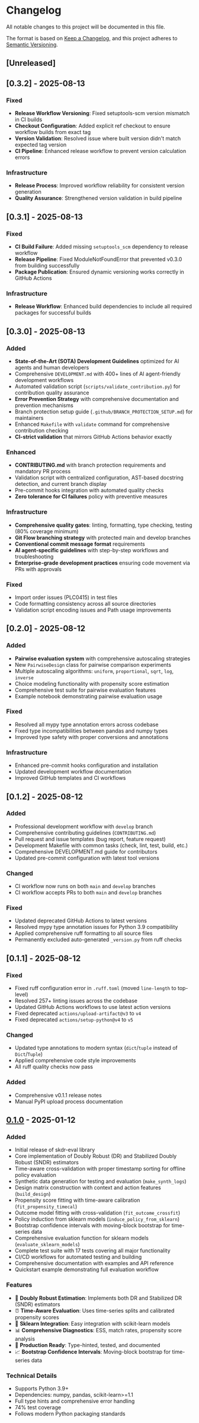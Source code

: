 # Changelog

All notable changes to this project will be documented in this file.

The format is based on [Keep a Changelog](https://keepachangelog.com/en/1.0.0/),
and this project adheres to [Semantic Versioning](https://semver.org/spec/v2.0.0.html).

## [Unreleased]

## [0.3.2] - 2025-08-13

### Fixed
- **Release Workflow Versioning**: Fixed setuptools-scm version mismatch in CI builds
- **Checkout Configuration**: Added explicit ref checkout to ensure workflow builds from exact tag
- **Version Validation**: Resolved issue where built version didn't match expected tag version
- **CI Pipeline**: Enhanced release workflow to prevent version calculation errors

### Infrastructure
- **Release Process**: Improved workflow reliability for consistent version generation
- **Quality Assurance**: Strengthened version validation in build pipeline

## [0.3.1] - 2025-08-13

### Fixed
- **CI Build Failure**: Added missing `setuptools_scm` dependency to release workflow
- **Release Pipeline**: Fixed ModuleNotFoundError that prevented v0.3.0 from building successfully
- **Package Publication**: Ensured dynamic versioning works correctly in GitHub Actions

### Infrastructure
- **Release Workflow**: Enhanced build dependencies to include all required packages for successful builds

## [0.3.0] - 2025-08-13

### Added
- **State-of-the-Art (SOTA) Development Guidelines** optimized for AI agents and human developers
- Comprehensive `DEVELOPMENT.md` with 400+ lines of AI agent-friendly development workflows
- Automated validation script (`scripts/validate_contribution.py`) for contribution quality assurance
- **Error Prevention Strategy** with comprehensive documentation and prevention mechanisms
- Branch protection setup guide (`.github/BRANCH_PROTECTION_SETUP.md`) for maintainers
- Enhanced `Makefile` with `validate` command for comprehensive contribution checking
- **CI-strict validation** that mirrors GitHub Actions behavior exactly

### Enhanced
- **CONTRIBUTING.md** with branch protection requirements and mandatory PR process
- Validation script with centralized configuration, AST-based docstring detection, and current branch display
- Pre-commit hooks integration with automated quality checks
- **Zero tolerance for CI failures** policy with preventive measures

### Infrastructure
- **Comprehensive quality gates**: linting, formatting, type checking, testing (80% coverage minimum)
- **Git Flow branching strategy** with protected main and develop branches
- **Conventional commit message format** requirements
- **AI agent-specific guidelines** with step-by-step workflows and troubleshooting
- **Enterprise-grade development practices** ensuring code movement via PRs with approvals

### Fixed
- Import order issues (PLC0415) in test files
- Code formatting consistency across all source directories
- Validation script encoding issues and Path usage improvements

## [0.2.0] - 2025-08-12

### Added
- **Pairwise evaluation system** with comprehensive autoscaling strategies
- New `PairwiseDesign` class for pairwise comparison experiments
- Multiple autoscaling algorithms: `uniform`, `proportional`, `sqrt`, `log`, `inverse`
- Choice modeling functionality with propensity score estimation
- Comprehensive test suite for pairwise evaluation features
- Example notebook demonstrating pairwise evaluation usage

### Fixed
- Resolved all mypy type annotation errors across codebase
- Fixed type incompatibilities between pandas and numpy types
- Improved type safety with proper conversions and annotations

### Infrastructure
- Enhanced pre-commit hooks configuration and installation
- Updated development workflow documentation
- Improved GitHub templates and CI workflows

## [0.1.2] - 2025-08-12

### Added
- Professional development workflow with `develop` branch
- Comprehensive contributing guidelines (`CONTRIBUTING.md`)
- Pull request and issue templates (bug report, feature request)
- Development Makefile with common tasks (check, lint, test, build, etc.)
- Comprehensive DEVELOPMENT.md guide for contributors
- Updated pre-commit configuration with latest tool versions

### Changed
- CI workflow now runs on both `main` and `develop` branches
- CI workflow accepts PRs to both `main` and `develop` branches

### Fixed
- Updated deprecated GitHub Actions to latest versions
- Resolved mypy type annotation issues for Python 3.9 compatibility
- Applied comprehensive ruff formatting to all source files
- Permanently excluded auto-generated `_version.py` from ruff checks

## [0.1.1] - 2025-08-12

### Fixed
- Fixed ruff configuration error in `.ruff.toml` (moved `line-length` to top-level)
- Resolved 257+ linting issues across the codebase
- Updated GitHub Actions workflows to use latest action versions
- Fixed deprecated `actions/upload-artifact@v3` to `v4`
- Fixed deprecated `actions/setup-python@v4` to `v5`

### Changed
- Updated type annotations to modern syntax (`dict`/`tuple` instead of `Dict`/`Tuple`)
- Applied comprehensive code style improvements
- All ruff quality checks now pass

### Added
- Comprehensive v0.1.1 release notes
- Manual PyPI upload process documentation

## [0.1.0] - 2025-01-12

### Added
- Initial release of skdr-eval library
- Core implementation of Doubly Robust (DR) and Stabilized Doubly Robust (SNDR) estimators
- Time-aware cross-validation with proper timestamp sorting for offline policy evaluation
- Synthetic data generation for testing and evaluation (`make_synth_logs`)
- Design matrix construction with context and action features (`build_design`)
- Propensity score fitting with time-aware calibration (`fit_propensity_timecal`)
- Outcome model fitting with cross-validation (`fit_outcome_crossfit`)
- Policy induction from sklearn models (`induce_policy_from_sklearn`)
- Bootstrap confidence intervals with moving-block bootstrap for time-series data
- Comprehensive evaluation function for sklearn models (`evaluate_sklearn_models`)
- Complete test suite with 17 tests covering all major functionality
- CI/CD workflows for automated testing and building
- Comprehensive documentation with examples and API reference
- Quickstart example demonstrating full evaluation workflow

### Features
- 🎯 **Doubly Robust Estimation**: Implements both DR and Stabilized DR (SNDR) estimators
- ⏰ **Time-Aware Evaluation**: Uses time-series splits and calibrated propensity scores
- 🔧 **Sklearn Integration**: Easy integration with scikit-learn models
- 📊 **Comprehensive Diagnostics**: ESS, match rates, propensity score analysis
- 🚀 **Production Ready**: Type-hinted, tested, and documented
- 📈 **Bootstrap Confidence Intervals**: Moving-block bootstrap for time-series data

### Technical Details
- Supports Python 3.9+
- Dependencies: numpy, pandas, scikit-learn>=1.1
- Full type hints and comprehensive error handling
- 74% test coverage
- Follows modern Python packaging standards

[0.1.0]: https://github.com/dandrsantos/skdr-eval/releases/tag/v0.1.0
